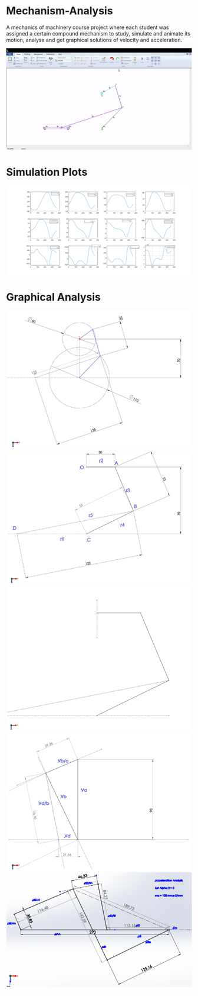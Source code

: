 # Mechanism-Analysis
A mechanics of machinery course project where each student was assigned a certain compound mechanism to study, simulate and animate its motion, analyse and get graphical solutions of velocity and acceleration.

![til](https://raw.githubusercontent.com/HadiElnemr/Mechanism-Analysis/main/mechanism.gif)

# Simulation Plots
![Matlab plots](https://github.com/HadiElnemr/Mechanism-Analysis/blob/main/M3/Matlab%20Files/Final%20Plots%202.png)

# Graphical Analysis
![](https://github.com/HadiElnemr/Mechanism-Analysis/blob/main/M3/Graphical-Solution/position_theta.png)
![](https://github.com/HadiElnemr/Mechanism-Analysis/blob/main/M3/Graphical-Solution/position_theta=0.png)
![](https://github.com/HadiElnemr/Mechanism-Analysis/blob/main/M3/Graphical-Solution/position_theta=0_2.png)
![](https://github.com/HadiElnemr/Mechanism-Analysis/blob/main/M3/Graphical-Solution/velocity.png)
![](https://github.com/HadiElnemr/Mechanism-Analysis/blob/main/M3/Graphical-Solution/acceleration.png)